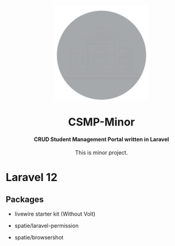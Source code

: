 <div align="center">
  <img
    src="https://raw.githubusercontent.com/soymadip/SDMP/6f32408ce61383db61fa4f31ed74013b9dfa7ed0/src/images/favicon/android-chrome-512x512.png"
    width=250
    alt="CSMP-Minor"
  >
  <h1>CSMP-Minor</h1>
  <h4>CRUD Student Management Portal written in Laravel</h4>
  <p>This is minor project.</p>
</div>


# Laravel 12

## Packages

- livewire starter kit (Without Volt)

- spatie/laravel-permission

- spatie/browsershot
